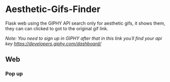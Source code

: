 # Aesthetic-Gifs-Finder
Flask web using the GIPHY API search only for aesthetic gifs, it shows them, they can can clicked to got to the original gif link.

*Note: You need to sign up in GIPHY after that in this link you´ll find your api key https://developers.giphy.com/dashboard/*

## Web ##
### Pop up ###



